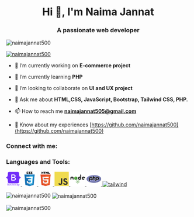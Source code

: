 <h1 align="center">Hi 👋, I'm Naima Jannat </h1>
<h3 align="center">A passionate web developer</h3>

<p align="left"> <img src="https://komarev.com/ghpvc/?username=naimajannat500&label=Profile%20views&color=0e75b6&style=flat" alt="naimajannat500" /> </p>

<p align="left"> <a href="https://github.com/ryo-ma/github-profile-trophy"><img src="https://github-profile-trophy.vercel.app/?username=naimajannat500" alt="naimajannat500" /></a> </p>

- 🔭 I’m currently working on **E-commerce project**

- 🌱 I’m currently learning **PHP**

- 👯 I’m looking to collaborate on **UI and UX project**

- 💬 Ask me about **HTML,CSS, JavaScript, Bootstrap, Tailwind CSS, PHP.**

- 📫 How to reach me **naimajannat505@gmail.com**

- 📄 Know about my experiences [https://github.com/naimajannat500](https://github.com/naimajannat500)

<h3 align="left">Connect with me:</h3>
<p align="left">
</p>

<h3 align="left">Languages and Tools:</h3>
<p align="left"> <a href="https://getbootstrap.com" target="_blank" rel="noreferrer"> <img src="https://raw.githubusercontent.com/devicons/devicon/master/icons/bootstrap/bootstrap-plain-wordmark.svg" alt="bootstrap" width="40" height="40"/> </a> <a href="https://www.w3schools.com/css/" target="_blank" rel="noreferrer"> <img src="https://raw.githubusercontent.com/devicons/devicon/master/icons/css3/css3-original-wordmark.svg" alt="css3" width="40" height="40"/> </a> <a href="https://www.w3.org/html/" target="_blank" rel="noreferrer"> <img src="https://raw.githubusercontent.com/devicons/devicon/master/icons/html5/html5-original-wordmark.svg" alt="html5" width="40" height="40"/> </a> <a href="https://developer.mozilla.org/en-US/docs/Web/JavaScript" target="_blank" rel="noreferrer"> <img src="https://raw.githubusercontent.com/devicons/devicon/master/icons/javascript/javascript-original.svg" alt="javascript" width="40" height="40"/> </a> <a href="https://nodejs.org" target="_blank" rel="noreferrer"> <img src="https://raw.githubusercontent.com/devicons/devicon/master/icons/nodejs/nodejs-original-wordmark.svg" alt="nodejs" width="40" height="40"/> </a> <a href="https://www.php.net" target="_blank" rel="noreferrer"> <img src="https://raw.githubusercontent.com/devicons/devicon/master/icons/php/php-original.svg" alt="php" width="40" height="40"/> </a> <a href="https://tailwindcss.com/" target="_blank" rel="noreferrer"> <img src="https://www.vectorlogo.zone/logos/tailwindcss/tailwindcss-icon.svg" alt="tailwind" width="40" height="40"/> </a> </p>

<p><img align="left" src="https://github-readme-stats.vercel.app/api/top-langs?username=naimajannat500&show_icons=true&locale=en&layout=compact" alt="naimajannat500" /></p>

<p>&nbsp;<img align="center" src="https://github-readme-stats.vercel.app/api?username=naimajannat500&show_icons=true&locale=en" alt="naimajannat500" /></p>

<p><img align="center" src="https://github-readme-streak-stats.herokuapp.com/?user=naimajannat500&" alt="naimajannat500" /></p>

